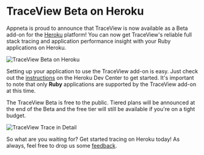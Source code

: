 # TraceView Beta on Heroku

Appneta is proud to announce that TraceView is now available as a Beta add-on
for the [Heroku][2] platform! You can now get TraceView's reliable full stack
tracing and application performance insight with your Ruby applications on Heroku.

![TraceView Beta on Heroku][4]

Setting up your application to use the TraceView add-on is easy. Just check out
the [instructions][1] on the Heroku Dev Center to get started. It's important to
note that only **Ruby** applications are supported by the TraceView add-on at
this time.

The TraceView Beta is free to the public. Tiered plans will be announced at the
end of the Beta and the free tier will still be available if you're on a tight
budget.

![TraceView Trace in Detail][5]

So what are you waiting for? Get started tracing on Heroku today! As always,
feel free to drop us some [feedback][3].

[1]: https://devcenter.heroku.com/articles/traceview
[2]: https://www.heroku.com
[3]: https://support.tv.appneta.com
[4]: https://raw.github.com/danriti/moleskine/master/heroku-beta/images/traceview-beta.png
[5]: https://raw.github.com/danriti/moleskine/master/heroku-beta/images/traceview-trace.png
